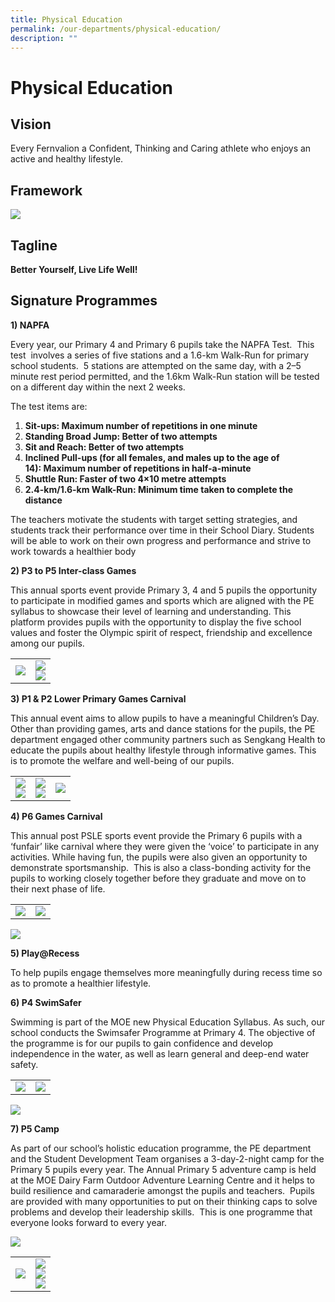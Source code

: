 ```yaml
---
title: Physical Education
permalink: /our-departments/physical-education/
description: ""
---
```

# Physical Education
## Vision

Every Fernvalion a Confident, Thinking and Caring athlete who enjoys an active and healthy lifestyle.

## Framework

![](/images/Our%20departments/Physical%20Education/pe.png)

## Tagline

**Better Yourself, Live Life Well!**

## Signature Programmes

**1) NAPFA**  

Every year, our Primary 4 and Primary 6 pupils take the NAPFA Test.  This test  involves a series of five stations and a 1.6-km Walk-Run for primary school students.  5 stations are attempted on the same day, with a 2–5 minute rest period permitted, and the 1.6km Walk-Run station will be tested on a different day within the next 2 weeks. 

  

The test items are:

1.  **Sit-ups: Maximum number of repetitions in one minute**
2.  **Standing Broad Jump: Better of two attempts**
3.  **Sit and Reach: Better of two attempts**
4.  **Inclined Pull-ups (for all females, and males up to the age of 14): Maximum number of repetitions in half-a-minute**
5.  **Shuttle Run: Faster of two 4×10 metre attempts**
6.  **2.4-km/1.6-km Walk-Run: Minimum time taken to complete the distance**

The teachers motivate the students with target setting strategies, and students track their performance over time in their School Diary. Students will be able to work on their own progress and performance and strive to work towards a healthier body  
 

**2) P3 to P5 Inter-class Games**

This annual sports event provide Primary 3, 4 and 5 pupils the opportunity to participate in modified games and sports which are aligned with the PE syllabus to showcase their level of learning and understanding. This platform provides pupils with the opportunity to display the five school values and foster the Olympic spirit of respect, friendship and excellence among our pupils.

|   |   |
|---|---|
|![](/images/Our%20departments/Physical%20Education/20180521_112147.jpg)   | ![](/images/Our%20departments/Physical%20Education/20180522_111939.jpg) <br>![](/images/Our%20departments/Physical%20Education/20180522_113809.jpg) |

**3) P1 & P2 Lower Primary Games Carnival**

This annual event aims to allow pupils to have a meaningful Children’s Day. Other than providing games, arts and dance stations for the pupils, the PE department engaged other community partners such as Sengkang Health to educate the pupils about healthy lifestyle through informative games. This is to promote the welfare and well-being of our pupils.

|   |   |   |
|---|---|---|
| ![](/images/Our%20departments/Physical%20Education/Bouncing%20Castle%20Booth%20-%20Jump%20Jump%20Jump.jpg) <br> ![](/images/Our%20departments/Physical%20Education/Dance%20Booth%20-%20Just%20dance.jpg) | ![](/images/Our%20departments/Physical%20Education/Redemption%20Booth%20-%20Prizes%20for%20everyone.jpg)<br> ![](/images/Our%20departments/Physical%20Education/Art%20Booth%20-%20Dots%20Garlore.jpg) | ![](/images/Our%20departments/Physical%20Education/Sengkang%20Health%20Booth%20-%20Quick%20Reflexes.jpg)  |

**4) P6 Games Carnival**

This annual post PSLE sports event provide the Primary 6 pupils with a ‘funfair’ like carnival where they were given the ‘voice’ to participate in any activities. While having fun, the pupils were also given an opportunity to demonstrate sportsmanship.  This is also a class-bonding activity for the pupils to working closely together before they graduate and move on to their next phase of life.

|   |   |
|---|---|
| ![](/images/Our%20departments/Physical%20Education/20171103_115535.jpg)  | ![](/images/Our%20departments/Physical%20Education/20171103_115623.jpg)  |

![](/images/Our%20departments/Physical%20Education/20171103_125944.jpg)

**5) Play@Recess**

To help pupils engage themselves more meaningfully during recess time so as to promote a healthier lifestyle.

**6) P4 SwimSafer**

Swimming is part of the MOE new Physical Education Syllabus. As such, our school conducts the Swimsafer Programme at Primary 4. The objective of the programme is for our pupils to gain confidence and develop independence in the water, as well as learn general and deep-end water safety.

|   |   |
|---|---|
|![](/images/Our%20departments/Physical%20Education/IMG_0112.jpg)  |  ![](/images/Our%20departments/Physical%20Education/IMG_0111.jpg) | 

![](/images/Our%20departments/Physical%20Education/IMG_01091.jpg)

**7) P5 Camp**  

As part of our school’s holistic education programme, the PE department and the Student Development Team organises a 3-day-2-night camp for the Primary 5 pupils every year. The Annual Primary 5 adventure camp is held at the MOE Dairy Farm Outdoor Adventure Learning Centre and it helps to build resilience and camaraderie amongst the pupils and teachers.  Pupils are provided with many opportunities to put on their thinking caps to solve problems and develop their leadership skills.  This is one programme that everyone looks forward to every year.

![](/images/Our%20departments/Physical%20Education/pasted%20image%200%20(5).png)

|   |   |
|---|---|
| ![](/images/Our%20departments/Physical%20Education/pasted%20image%200%20(6).png)  | ![](/images/Our%20departments/Physical%20Education/pasted%20image%200%20(7).png)<br>![](/images/Our%20departments/Physical%20Education/pasted%20image%200%20(8).png)<br>![](/images/Our%20departments/Physical%20Education/pasted%20image%200%20(9).png)  |